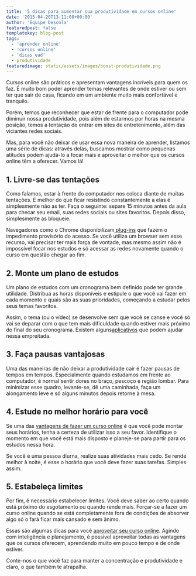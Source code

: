 ```yaml
---
title: '5 dicas para aumentar sua produtividade em cursos online'
date: '2015-04-20T13:11:08+00:00'
author: 'Equipe Descola'
featuredpost: false
templatekey: blog-post
tags:
  - 'aprender online'
  - 'cursos online'
  - 'dicas ead'
  - produtividade
featuredimage: static/assets/images/boost-produtividade.png
---
```


Cursos online são práticos e apresentam vantagens incríveis para quem os faz. É muito bom poder aprender temas relevantes de onde estiver ou sem ter que sair de casa, ficando em um ambiente muito mais confortável e tranquilo.

Porém, temos que reconhecer que estar de frente para o computador pode diminuir nossa produtividade, pois além de estarmos por horas na mesma posição, temos a tentação de entrar em sites de entretenimento, além das viciantes redes sociais.

Mas, para você não deixar de usar essa nova maneira de aprender, listamos uma série de dicas: através delas, buscamos mostrar como pequenas atitudes podem ajudá-lo a focar mais e aproveitar o melhor que os cursos online têm a oferecer. Vamos lá!

## **1. Livre-se das tentações**

Como falamos, estar à frente do computador nos coloca diante de muitas tentações. E melhor do que ficar resistindo constantemente a elas é simplesmente não as ter. Faça o seguinte: separe 15 minutos antes da aula para checar seu email, suas redes sociais ou sites favoritos. Depois disso, simplesmente as bloqueie.

Navegadores como o Chrome disponibilizam[ plug-ins](https://chrome.google.com/webstore/detail/anti-facebook/eocfaljdecbpjcblehgidoahpoljfenj 'Anti-Facebook') que fazem o impedimento provisório do acesso. Se você utiliza um browser sem esse recurso, vai precisar ter mais força de vontade, mas mesmo assim não é impossível focar nos estudos e só acessar as redes novamente quando o curso em questão chegar ao fim.

## **2. Monte um plano de estudos**

Um plano de estudos com um cronograma bem definido pode ter grande utilidade. Distribua as horas disponíveis e estipule o que você vai fazer em cada momento e quais são as suas prioridades, começando a estudar pelos seus temas favoritos.

Assim, o tema (ou o vídeo) se desenvolve sem que você se canse e você só vai se deparar com o que tem mais dificuldade quando estiver mais próximo do final do seu cronograma. Existem alguns[<span style="text-decoration: underline;">aplicativos</span>](http://descola.org/drops/5-apps-para-organizar-a-vida-no-trabalho/) que podem ajudar nessa empreitada.

## **3. Faça pausas vantajosas**

Uma das maneiras de não deixar a produtividade cair é fazer pausas de tempos em tempos. Especialmente quando estudamos em frente ao computador, é normal sentir dores no braço, pescoço e região lombar. Para minimizar esse quadro, levante-se, dê uma caminhada, faça um alongamento leve e só alguns minutos depois retorne à mesa.

## **4. Estude no melhor horário para você**

Se uma das [<span style="text-decoration: underline;">vantagens de fazer um curso online</span>](http://descola.org/drops/7-maneiras-como-os-cursos-online-ajudam-na-atualizacao-profissional/) é que você pode montar seus horários, tenha a certeza de utilizar isso a seu favor. Identifique o momento em que você está mais disposto e planeje-se para partir para os estudos nessa hora.

Se você é uma pessoa diurna, realize suas atividades mais cedo. Se rende melhor à noite, é esse o horário que você deve fazer suas tarefas. Simples assim.

## **5. Estabeleça limites**

Por fim, é necessário estabelecer limites. Você deve saber ao certo quando está próximo do esgotamento ou quando rende mais. Forçar-se a fazer um curso online quando se está completamente fora de condições de absorver algo só o fará ficar mais cansado e sem ânimo.

Essas são algumas dicas para você [<span style="text-decoration: underline;">aproveitar seu curso online</span>](http://descola.org/drops/aprender-pela-internet-um-relato-pessoal/). Agindo com inteligência e planejamento, é possível aproveitar todas as vantagens que os cursos oferecem, aprendendo muito em pouco tempo e de onde estiver.

Conte-nos o que você faz para manter a concentração e produtividade e claro, o que também te atrapalha.
